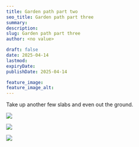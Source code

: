 ```yaml
---
title: Garden path part two
seo_title: Garden path part three
summary:
description:
slug: Garden path part three
author: <no value>

draft: false
date: 2025-04-14
lastmod:
expiryDate:
publishDate: 2025-04-14

feature_image:
feature_image_alt:
---
```


Take up another few slabs and even out the ground.

![](/images/1848.jpeg )

![](/images/1849.jpeg )

![](/images/1850.jpeg )